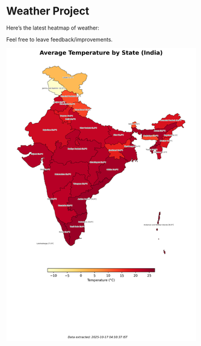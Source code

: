 # Weather Project

Here’s the latest heatmap of weather:

Feel free to leave feedback/improvements.

![India Heatmap](docs/assets/india_heatmap.png?v=F17467)
